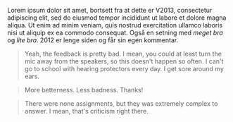 Lorem ipsum dolor sit amet, bortsett fra at dette er V2013, consectetur adipiscing elit, sed do eiusmod tempor incididunt ut labore et dolore magna aliqua. Ut enim ad minim veniam, quis nostrud exercitation ullamco laboris nisi ut aliquip ex ea commodo consequat. Også en setning med *meget bra* og *lite bra*. 2012 er lenge siden og får sin egen kommentar.

> Yeah, the feedback is pretty bad. I mean, you could at least turn the mic away from the speakers, so this doesn't happen so often. I can't go to school with hearing protectors every day. I get sore around my ears.

> More betterness. Less badness. Thanks!

> There were none assignments, but they was extremely complex to answer. I mean, that's criticism right there.
